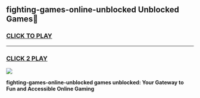 
## fighting-games-online-unblocked Unblocked Games👋
<h3>
<a href="https://news.freeplayer.one?title=fighting-games-online-unblocked&ref=16F">CLICK TO PLAY</a></h3>
<hr>

<h3>
<a href="https://news.freeplayer.one?title=fighting-games-online-unblocked&ref=16F">CLICK 2 PLAY</a>
  
</h3>

<a href="https://news.freeplayer.one?title=fighting-games-online-unblocked&ref=16F/"><img src="https://clearcache.store/games.png"></a>


**fighting-games-online-unblocked games unblocked: Your Gateway to Fun and Accessible Online Gaming**
